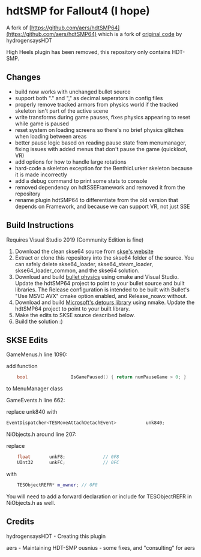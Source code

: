 # hdtSMP for Fallout4 (I hope)

A fork of [https://github.com/aers/hdtSMP64](https://github.com/aers/hdtSMP64) which is a fork of [original code](https://github.com/HydrogensaysHDT/hdt-skyrimse-mods) by hydrogensaysHDT

High Heels plugin has been removed, this repository only contains HDT-SMP.

## Changes 

+ build now works with unchanged bullet source
+ support both "." and "," as decimal seperators in config files
+ properly remove tracked armors from physics world if the tracked skeleton isn't part of the active scene
+ write transforms during game pauses, fixes physics appearing to reset while game is paused
+ reset system on loading screens so there's no brief physics glitches when loading between areas
+ better pause logic based on reading pause state from menumanager, fixing issues with added menus that don't pause the game (quickloot, VR)
+ add options for how to handle large rotations
+ hard-code a skeleton exception for the BenthicLurker skeleton because it is made incorrectly
+ add a debug command to print some stats to console
+ removed dependency on hdtSSEFramework and removed it from the repository
+ rename plugin hdtSMP64 to differentiate from the old version that depends on Framework, and because we can support VR, not just SSE

## Build Instructions

Requires Visual Studio 2019 (Community Edition is fine)

1) Download the clean skse64 source from [skse's website](http://skse.silverlock.org/)
2) Extract or clone this repository into the skse64 folder of the source. You can safely delete skse64_loader, skse64_steam_loader, skse64_loader_common, and the skse64 solution.
3) Download and build [bullet physics](https://github.com/bulletphysics/bullet3) using cmake and Visual Studio. Update the hdtSMP64 project to point to your bullet source and built libraries. The Release configuration is intended to be built with Bullet's "Use MSVC AVX" cmake option enabled, and Release_noavx without.
4) Download and build [Microsoft's detours library](https://github.com/microsoft/Detours) using nmake. Update the hdtSMP64 project to point to your built library.
5) Make the edits to SKSE source described below.
6) Build the solution :)

## SKSE Edits

GameMenus.h line 1090: 

add function 
```cpp
	bool                IsGamePaused() { return numPauseGame > 0; }
```
to MenuManager class

GameEvents.h line 662:

replace unk840 with
```cpp
EventDispatcher<TESMoveAttachDetachEvent>    		unk840;					//  840 - sink offset 0C8
```

NiObjects.h around line 207:

replace 

```cpp
	float		unkF8;				// 0F8
	UInt32		unkFC;				// 0FC
```

with

```cpp
	TESObjectREFR* m_owner; // 0F8
```

You will need to add a forward declaration or include for TESObjectREFR in NiObjects.h as well.

## Credits

hydrogensaysHDT - Creating this plugin

aers - Maintaining HDT-SMP
ousnius - some fixes, and "consulting" for aers
